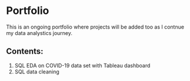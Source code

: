 # Portfolio
This is an ongoing portfolio where projects will be added too as I contnue my data analystics journey.

## Contents:
1. SQL EDA on COVID-19 data set with Tableau dashboard
2. SQL data cleaning 
